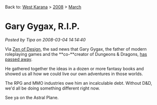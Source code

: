 Back to: [West Karana](/posts/westkarana.md) > [2008](/posts/2008/westkarana.md) > [March](./westkarana.md)
# Gary Gygax, R.I.P.

*Posted by Tipa on 2008-03-04 14:14:40*

Via [Zen of Design](http://www.zenofdesign.com/?p=1019), the sad news that Gary Gygax, the father of modern roleplaying games and the **co-**creator of Dungeons & Dragons, [has passed away](http://www.freeyabb.com/phpbb/viewtopic.php?t=4373&mforum=trolllordgames).

He gathered together the ideas in a dozen or more fantasy books and showed us all how we could live our own adventures in those worlds.

The RPG and MMO industries owe him an incalculable debt. Without D&D, we'd all be doing something different right now.

See ya on the Astral Plane.

